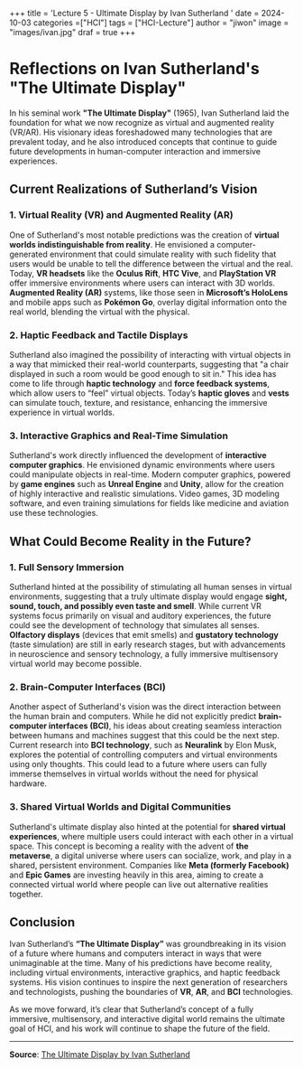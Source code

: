 +++
title = 'Lecture 5 - Ultimate Display by Ivan Sutherland '
date = 2024-10-03
categories =["HCI"]
tags = ["HCI-Lecture"]
author = "jiwon"
image = "images/ivan.jpg"
draf = true
+++

# Reflections on Ivan Sutherland's "The Ultimate Display"

In his seminal work **"The Ultimate Display"** (1965), Ivan Sutherland laid the foundation for what we now recognize as virtual and augmented reality (VR/AR). His visionary ideas foreshadowed many technologies that are prevalent today, and he also introduced concepts that continue to guide future developments in human-computer interaction and immersive experiences.

## Current Realizations of Sutherland’s Vision

### 1. Virtual Reality (VR) and Augmented Reality (AR)
One of Sutherland's most notable predictions was the creation of **virtual worlds indistinguishable from reality**. He envisioned a computer-generated environment that could simulate reality with such fidelity that users would be unable to tell the difference between the virtual and the real. Today, **VR headsets** like the **Oculus Rift**, **HTC Vive**, and **PlayStation VR** offer immersive environments where users can interact with 3D worlds. **Augmented Reality (AR)** systems, like those seen in **Microsoft’s HoloLens** and mobile apps such as **Pokémon Go**, overlay digital information onto the real world, blending the virtual with the physical.

### 2. Haptic Feedback and Tactile Displays
Sutherland also imagined the possibility of interacting with virtual objects in a way that mimicked their real-world counterparts, suggesting that "a chair displayed in such a room would be good enough to sit in." This idea has come to life through **haptic technology** and **force feedback systems**, which allow users to “feel” virtual objects. Today’s **haptic gloves** and **vests** can simulate touch, texture, and resistance, enhancing the immersive experience in virtual worlds.

### 3. Interactive Graphics and Real-Time Simulation
Sutherland's work directly influenced the development of **interactive computer graphics**. He envisioned dynamic environments where users could manipulate objects in real-time. Modern computer graphics, powered by **game engines** such as **Unreal Engine** and **Unity**, allow for the creation of highly interactive and realistic simulations. Video games, 3D modeling software, and even training simulations for fields like medicine and aviation use these technologies.

## What Could Become Reality in the Future?

### 1. Full Sensory Immersion
Sutherland hinted at the possibility of stimulating all human senses in virtual environments, suggesting that a truly ultimate display would engage **sight, sound, touch, and possibly even taste and smell**. While current VR systems focus primarily on visual and auditory experiences, the future could see the development of technology that simulates all senses. **Olfactory displays** (devices that emit smells) and **gustatory technology** (taste simulation) are still in early research stages, but with advancements in neuroscience and sensory technology, a fully immersive multisensory virtual world may become possible.

### 2. Brain-Computer Interfaces (BCI)
Another aspect of Sutherland's vision was the direct interaction between the human brain and computers. While he did not explicitly predict **brain-computer interfaces (BCI)**, his ideas about creating seamless interaction between humans and machines suggest that this could be the next step. Current research into **BCI technology**, such as **Neuralink** by Elon Musk, explores the potential of controlling computers and virtual environments using only thoughts. This could lead to a future where users can fully immerse themselves in virtual worlds without the need for physical hardware.

### 3. Shared Virtual Worlds and Digital Communities
Sutherland's ultimate display also hinted at the potential for **shared virtual experiences**, where multiple users could interact with each other in a virtual space. This concept is becoming a reality with the advent of **the metaverse**, a digital universe where users can socialize, work, and play in a shared, persistent environment. Companies like **Meta (formerly Facebook)** and **Epic Games** are investing heavily in this area, aiming to create a connected virtual world where people can live out alternative realities together.

## Conclusion

Ivan Sutherland’s **“The Ultimate Display”** was groundbreaking in its vision of a future where humans and computers interact in ways that were unimaginable at the time. Many of his predictions have become reality, including virtual environments, interactive graphics, and haptic feedback systems. His vision continues to inspire the next generation of researchers and technologists, pushing the boundaries of **VR**, **AR**, and **BCI** technologies.

As we move forward, it’s clear that Sutherland’s concept of a fully immersive, multisensory, and interactive digital world remains the ultimate goal of HCI, and his work will continue to shape the future of the field.

---

**Source**: [The Ultimate Display by Ivan Sutherland](http://worrydream.com/refs/Sutherland%20-%20The%20Ultimate%20Display.pdf)
